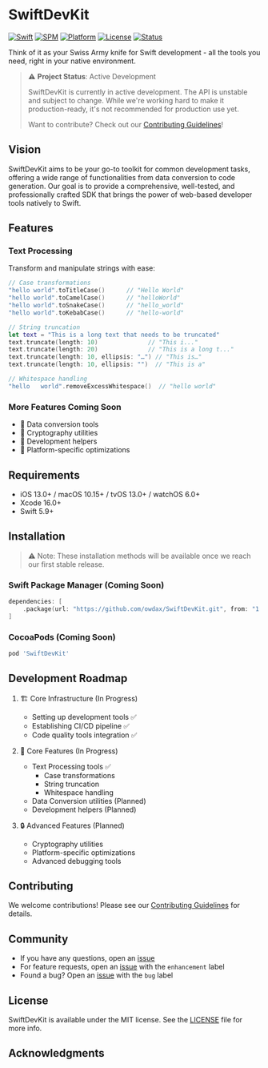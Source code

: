 # SwiftDevKit

[![Swift](https://img.shields.io/badge/Swift-5.9-orange.svg)](https://swift.org)
[![SPM](https://img.shields.io/badge/SPM-compatible-brightgreen.svg)](https://swift.org/package-manager)
[![Platform](https://img.shields.io/badge/Platforms-iOS%20|%20macOS%20|%20tvOS%20|%20watchOS-lightgrey.svg)](https://developer.apple.com/swift/)
[![License](https://img.shields.io/badge/License-MIT-blue.svg)](LICENSE)
[![Status](https://img.shields.io/badge/Status-In%20Development-yellow.svg)]()

Think of it as your Swiss Army knife for Swift development - all the tools you need, right in your native environment.

> ⚠️ **Project Status**: Active Development
> 
> SwiftDevKit is currently in active development. The API is unstable and subject to change. While we're working hard to make it production-ready, it's not recommended for production use yet.
> 
> Want to contribute? Check out our [Contributing Guidelines](CONTRIBUTING.md)!

## Vision

SwiftDevKit aims to be your go-to toolkit for common development tasks, offering a wide range of functionalities from data conversion to code generation. Our goal is to provide a comprehensive, well-tested, and professionally crafted SDK that brings the power of web-based developer tools natively to Swift.

## Features

### Text Processing

Transform and manipulate strings with ease:

```swift
// Case transformations
"hello world".toTitleCase()      // "Hello World"
"hello world".toCamelCase()      // "helloWorld"
"hello world".toSnakeCase()      // "hello_world"
"hello world".toKebabCase()      // "hello-world"

// String truncation
let text = "This is a long text that needs to be truncated"
text.truncate(length: 10)              // "This i..."
text.truncate(length: 20)              // "This is a long t..."
text.truncate(length: 10, ellipsis: "…") // "This is…"
text.truncate(length: 10, ellipsis: "")  // "This is a"

// Whitespace handling
"hello   world".removeExcessWhitespace()  // "hello world"
```

### More Features Coming Soon
- 🔄 Data conversion tools
- 🔐 Cryptography utilities
- 🎨 Development helpers
- 📱 Platform-specific optimizations

## Requirements

- iOS 13.0+ / macOS 10.15+ / tvOS 13.0+ / watchOS 6.0+
- Xcode 16.0+
- Swift 5.9+

## Installation

> ⚠️ Note: These installation methods will be available once we reach our first stable release.

### Swift Package Manager (Coming Soon)

```swift
dependencies: [
    .package(url: "https://github.com/owdax/SwiftDevKit.git", from: "1.0.0")
]
```

### CocoaPods (Coming Soon)

```ruby
pod 'SwiftDevKit'
```

## Development Roadmap

1. 🏗 Core Infrastructure (In Progress)
   - Setting up development tools ✅
   - Establishing CI/CD pipeline ✅
   - Code quality tools integration ✅

2. 🧰 Core Features (In Progress)
   - Text Processing tools ✅
     - Case transformations
     - String truncation
     - Whitespace handling
   - Data Conversion utilities (Planned)
   - Development helpers (Planned)

3. 🔒 Advanced Features (Planned)
   - Cryptography utilities
   - Platform-specific optimizations
   - Advanced debugging tools

## Contributing

We welcome contributions! Please see our [Contributing Guidelines](CONTRIBUTING.md) for details.

## Community

- If you have any questions, open an [issue](https://github.com/owdax/SwiftDevKit/issues/new)
- For feature requests, open an [issue](https://github.com/owdax/SwiftDevKit/issues/new) with the `enhancement` label
- Found a bug? Open an [issue](https://github.com/owdax/SwiftDevKit/issues/new) with the `bug` label

## License

SwiftDevKit is available under the MIT license. See the [LICENSE](LICENSE) file for more info.

## Acknowledgments

